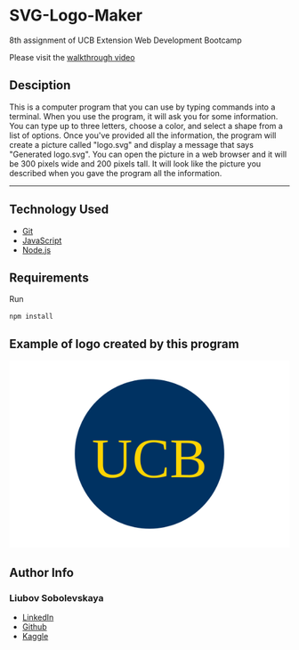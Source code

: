 # SVG-Logo-Maker
8th assignment of UCB Extension Web Development Bootcamp

Please visit the [walkthrough video](https://drive.google.com/file/d/13i9vR0lDyev6qjKFh3nsaDPvEg8oWv9z/view?usp=sharing)

## Desciption
This is a computer program that you can use by typing commands into a terminal. When you use the program, it will ask you for some information. You can type up to three letters, choose a color, and select a shape from a list of options. Once you've provided all the information, the program will create a picture called "logo.svg" and display a message that says "Generated logo.svg". You can open the picture in a web browser and it will be 300 pixels wide and 200 pixels tall. It will look like the picture you described when you gave the program all the information.

______________

## Technology Used 
   
* [Git](https://git-scm.com/)   
* [JavaScript](https://www.javascript.com/)   
* [Node.js](https://nodejs.dev/)

## Requirements
Run
```
npm install
```
## Example of logo created by this program
![logo](examples/logo_example.svg)

## Author Info

### Liubov Sobolevskaya
* [LinkedIn](https://www.linkedin.com/in/liubov-sobolevskaya-45756a101/)
* [Github](https://github.com/LiubovSobolevskaya)
* [Kaggle](https://www.kaggle.com/lyubovsobolevskaya)



